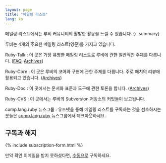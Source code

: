 ```yaml
---
layout: page
title: "메일링 리스트"
lang: ko
---
```


메일링 리스트에서는 루비 커뮤니티의 활발한 활동을 느낄 수 있습니다.
{: .summary}

루비는 4개의 주요한 메일링 리스트(영문)를 가지고 있습니다.

Ruby-Talk
: 이 곳은 가장 유명한 메일링 리스트로 루비에 관한 일반적인 주제를 다룹니다.
  ([FAQ][2], [Archives][3])

Ruby-Core
: 이 곳은 루비의 코어와 구현에 관한 주제를 다룹니다. 주로 패치의 리뷰에
  활용되고 있습니다. ([Archives][4])

Ruby-Doc
: 이 곳에서는 문서화 표준과 도구에 관한 토론을 합니다. ([Archives][5])

Ruby-CVS
: 이 곳에서는 루비의 Subversion 저장소의 커밋들이 보고됩니다.

comp.lang.ruby 뉴스그룹
: 유즈넷을 통해 메일링 리스트를 구독하는 것을 선호하시는 분들은
  [comp.lang.ruby](news:comp.lang.ruby) 뉴스그룹에서 체크아웃하세요.


## 구독과 해지

{% include subscription-form.html %}

만약 확인 이메일을 받지 못하셨다면,
[수동으로](manual-instructions/) 구독하세요.



[2]: http://rubyhacker.com/clrFAQ.html
[3]: http://blade.nagaokaut.ac.jp/ruby/ruby-talk/index.shtml
[4]: http://blade.nagaokaut.ac.jp/ruby/ruby-core/index.shtml
[5]: http://lists.ruby-lang.org/pipermail/ruby-doc/
